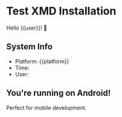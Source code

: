 # Test XMD Installation

<!-- xmd:set user="Termux User" -->
<!-- xmd:set platform="Android" -->

Hello {{user}}! 👋

## System Info
- Platform: {{platform}}
- Time: <!-- xmd:exec date "+%Y-%m-%d %H:%M:%S" -->
- User: <!-- xmd:exec whoami -->

<!-- xmd:if platform == "Android" -->
## You're running on Android!
Perfect for mobile development.
<!-- xmd:endif -->